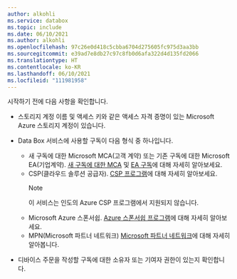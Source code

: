 ```yaml
---
author: alkohli
ms.service: databox
ms.topic: include
ms.date: 06/10/2021
ms.author: alkohli
ms.openlocfilehash: 97c26e0d418c5cbba6704d275605fc975d3aa3bb
ms.sourcegitcommit: e39ad7e8db27c97c8fb0d6afa322d4d135fd2066
ms.translationtype: HT
ms.contentlocale: ko-KR
ms.lasthandoff: 06/10/2021
ms.locfileid: "111981958"
---
```

시작하기 전에 다음 사항을 확인합니다.

* 스토리지 계정 이름 및 액세스 키와 같은 액세스 자격 증명이 있는 Microsoft Azure 스토리지 계정이 있습니다.

* Data Box 서비스에 사용할 구독이 다음 형식 중 하나입니다.
  * 새 구독에 대한 Microsoft MCA(고객 계약) 또는 기존 구독에 대한 Microsoft EA(기업계약). [새 구독에 대한 MCA](https://www.microsoft.com/licensing/how-to-buy/microsoft-customer-agreement) 및 [EA 구독](https://azure.microsoft.com/pricing/enterprise-agreement/)에 대해 자세히 알아보세요.
  * CSP(클라우드 솔루션 공급자). [CSP 프로그램](/azure/cloud-solution-provider/overview/azure-csp-overview)에 대해 자세히 알아보세요.
    > [!NOTE]
    > 이 서비스는 인도의 Azure CSP 프로그램에서 지원되지 않습니다.
  * Microsoft Azure 스폰서쉽. [Azure 스폰서쉽 프로그램](https://azure.microsoft.com/offers/ms-azr-0036p/)에 대해 자세히 알아보세요.
  * MPN(Microsoft 파트너 네트워크) [Microsoft 파트너 네트워크](https://partner.microsoft.com/commercial#)에 대해 자세히 알아봅니다.

* 디바이스 주문을 작성할 구독에 대한 소유자 또는 기여자 권한이 있는지 확인합니다.
